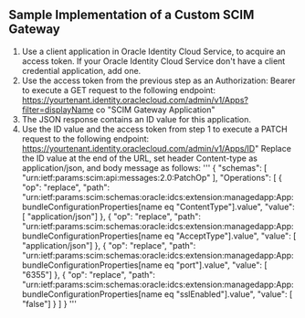 ## Sample Implementation of a Custom SCIM Gateway

1. Use a client application in Oracle Identity Cloud Service, to acquire an access token. If your Oracle Identity Cloud Service don't have a client credential application, add one.
2. Use the access token from the previous step as an Authorization: Bearer to execute a GET request to the following endpoint: https://yourtenant.identity.oraclecloud.com/admin/v1/Apps?filter=displayName co "SCIM Gateway Application"
3. The JSON response contains an ID value for this application.
3. Use the ID value and the access token from step 1 to execute a PATCH request to the following endpoint: https://yourtenant.identity.oraclecloud.com/admin/v1/Apps/ID"
   Replace the ID value at the end of the URL, set header Content-type as application/json, and body message as follows:
'''
   {
  "schemas": [
    "urn:ietf:params:scim:api:messages:2.0:PatchOp"
  ],
  "Operations": [
     {
      "op": "replace",
      "path": "urn:ietf:params:scim:schemas:oracle:idcs:extension:managedapp:App:bundleConfigurationProperties[name eq \"ContentType\"].value",
      "value": [ "application/json"]
    },
     {
      "op": "replace",
      "path": "urn:ietf:params:scim:schemas:oracle:idcs:extension:managedapp:App:bundleConfigurationProperties[name eq \"AcceptType\"].value",
      "value": [ "application/json"]
    },
     {
      "op": "replace",
      "path": "urn:ietf:params:scim:schemas:oracle:idcs:extension:managedapp:App:bundleConfigurationProperties[name eq \"port\"].value",
      "value": [ "6355"]
    },
     {
      "op": "replace",
      "path": "urn:ietf:params:scim:schemas:oracle:idcs:extension:managedapp:App:bundleConfigurationProperties[name eq \"sslEnabled"].value",
      "value": [ "false"]
    }
  ]
}
'''